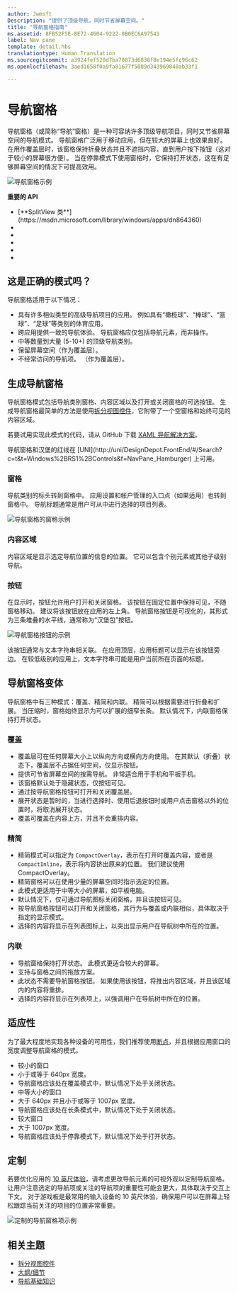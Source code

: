 ```yaml
---
author: Jwmsft
Description: "提供了顶级导航，同时节省屏幕空间。"
title: "导航窗格指南"
ms.assetid: 8FB52F5E-8E72-4604-9222-0B0EC6A97541
label: Nav pane
template: detail.hbs
translationtype: Human Translation
ms.sourcegitcommit: a3924fef520d7ba70873d6838f8e194e5fc96c62
ms.openlocfilehash: 3aed1658f0a9fa81677f5089d343969840ab33f1

---
```

# <a name="nav-panes"></a>导航窗格

<link rel="stylesheet" href="https://az835927.vo.msecnd.net/sites/uwp/Resources/css/custom.css"> 

导航窗格（或简称“导航”窗格）是一种可容纳许多顶级导航项目，同时又节省屏幕空间的导航模式。 导航窗格广泛用于移动应用，但在较大的屏幕上也效果良好。 在用作覆盖层时，该窗格保持折叠状态并且不遮挡内容，直到用户按下按钮（这对于较小的屏幕很方便）。 当在停靠模式下使用窗格时，它保持打开状态，这在有足够屏幕空间的情况下可提高效用。

![导航窗格示例](images/navHero.png)

<div class="important-apis" >
<b>重要的 API</b><br/>
<ul>
<li>[**SplitView 类**](https://msdn.microsoft.com/library/windows/apps/dn864360)</li>
<li> </li>
<li> </li>
<li> </li>
<li> </li>
<li> </li>
</ul>
</div>


## <a name="is-this-the-right-pattern"></a>这是正确的模式吗？

导航窗格适用于以下情况：

-   具有许多相似类型的高级导航项目的应用。 例如具有“橄榄球”、“棒球”、“篮球”、“足球”等类别的体育应用。
-   跨应用提供一致的导航体验。 导航窗格应仅包括导航元素，而非操作。
-   中等数量到大量 (5-10+) 的顶级导航类别。
-   保留屏幕空间（作为覆盖层）。
-   不经常访问的导航项。 （作为覆盖层）。

## <a name="building-a-nav-pane"></a>生成导航窗格

导航窗格模式包括导航类别窗格、内容区域以及打开或关闭窗格的可选按钮。 生成导航窗格最简单的方法是使用[拆分视图控件](split-view.md)，它附带了一个空窗格和始终可见的内容区域。

若要试用实现此模式的代码，请从 GitHub 下载 [XAML 导航解决方案](https://github.com/Microsoft/Windows-universal-samples/tree/master/Samples/XamlNavigation)。

<div class="microsoft-internal-note">
导航窗格和汉堡的红线在 [UNI](http://uni/DesignDepot.FrontEnd/#/Search?c=t&t=Windows%2BRS1%2BControls&f=NavPane_Hamburger) 上可用。
</div>

### <a name="pane"></a>窗格

导航类别的标头转到窗格中。 应用设置和帐户管理的入口点（如果适用）也转到窗格中。 导航标题通常是用户可从中进行选择的项目列表。

![导航窗格的窗格示例](images/nav_pane_expanded.png)

### <a name="content-area"></a>内容区域

内容区域是显示选定导航位置的信息的位置。 它可以包含个别元素或其他子级别导航。

### <a name="button"></a>按钮

在显示时，按钮允许用户打开和关闭窗格。 该按钮在固定位置中保持可见，不随窗格移动。 建议将该按钮放在应用的左上角。 导航窗格按钮是可视化的，其形式为三条堆叠的水平线，通常称为“汉堡包”按钮。

![导航窗格按钮的示例](images/nav_button.png)

该按钮通常与文本字符串相关联。 在应用顶层，应用标题可以显示在该按钮旁边。 在较低级别的应用上，文本字符串可能是用户当前所在页面的标题。

## <a name="nav-pane-variations"></a>导航窗格变体

导航窗格中有三种模式：覆盖、精简和内联。 精简可以根据需要进行折叠和扩展。 当压缩时，窗格始终显示为可以扩展的细窄长条。 默认情况下，内联窗格保持打开状态。

### <a name="overlay"></a>覆盖

-   覆盖层可在任何屏幕大小上以纵向方向或横向方向使用。 在其默认（折叠）状态下，覆盖层不占据任何空间，仅显示按钮。
-   提供可节省屏幕空间的按需导航。 非常适合用于手机和平板手机。
-   该窗格默认处于隐藏状态，仅按钮可见。
-   通过按导航窗格按钮可打开和关闭覆盖层。
-   展开状态是暂时的，当进行选择时、使用后退按钮时或用户点击窗格以外的位置时，将取消展开状态。
-   覆盖可覆盖在内容上方，并且不会重排内容。

### <a name="compact"></a>精简

-   精简模式可以指定为 `CompactOverlay`，表示在打开时覆盖内容，或者是 `CompactInline`，表示将内容挤出原来的位置。 我们建议使用 CompactOverlay。
-   精简窗格可以在使用少量的屏幕空间时指示选定的位置。
-   此模式更适用于中等大小的屏幕，如平板电脑。
-   默认情况下，仅可通过导航图标关闭窗格，并且该按钮可见。
-   按导航窗格按钮可以打开和关闭窗格，其行为与覆盖或内联相似，具体取决于指定的显示模式。
-   选择的内容将显示在列表图标上，以突出显示用户在导航树中所在的位置。

### <a name="inline"></a>内联

-   导航窗格保持打开状态。 此模式更适合较大的屏幕。
-   支持与窗格之间的拖放方案。
-   此状态不需要导航窗格按钮。 如果使用该按钮，将推出内容区域，并且该区域内的内容将重排。
-   选择的内容将显示在列表项上，以强调用户在导航树中所在的位置。

## <a name="adaptability"></a>适应性

为了最大程度地实现各种设备的可用性，我们推荐使用[断点](../layout/screen-sizes-and-breakpoints-for-responsive-design.md)，并且根据应用窗口的宽度调整导航窗格的模式。
-   较小的窗口
   -   小于或等于 640px 宽度。
   -   导航窗格应该处在覆盖模式中，默认情况下处于关闭状态。
-   中等大小的窗口
   -   大于 640px 并且小于或等于 1007px 宽度。
   -   导航窗格应该处在长条模式中，默认情况下处于关闭状态。
-   较大窗口
   -   大于 1007px 宽度。
   -   导航窗格应该处于停靠模式下，默认情况下处于打开状态。

## <a name="tailoring"></a>定制

若要优化应用的 [10 英尺体验](http://go.microsoft.com/fwlink/?LinkId=760736)，请考虑更改导航元素的可视外观以定制导航窗格。 让用户注意选定的导航项或关注的导航项的重要性可能会更大，具体取决于交互上下文。 对于游戏板是最常用的输入设备的 10 英尺体验，确保用户可以在屏幕上轻松跟踪当前关注的项目的位置非常重要。

![定制的导航窗格项示例](images/nav_item_states.png)

## <a name="related-topics"></a>相关主题

* [拆分视图控件](split-view.md)
* [大纲/细节](master-details.md)
* [导航基础知识](https://msdn.microsoft.com/library/windows/apps/dn958438)
 

 



<!--HONumber=Dec16_HO2-->


